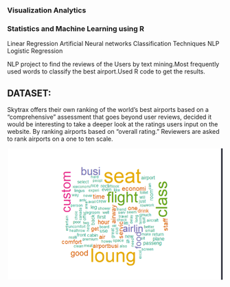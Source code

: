 ### Visualization Analytics


### Statistics and Machine Learning using R 
Linear Regression
Artificial Neural networks
Classification Techniques
NLP
Logistic Regression



NLP project to find the reviews of the Users by text mining.Most frequently used words to  classify the best airport.Used R code to get the results.
##  DATASET:
Skytrax offers their own ranking of the world’s best airports based on a “comprehensive” assessment that goes beyond user reviews, 
decided it would be interesting to take a deeper look at the ratings users input on the website.
By ranking airports based on “overall rating.”  Reviewers are asked to rank airports on a one to ten scale.
<p align="center">
  <img width="500" src="./Image.PNG" alt="logo" />
</p>

